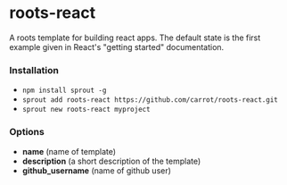 # roots-react

A roots template for building react apps. The default state is the first example given in React's "getting started" documentation.

### Installation

- `npm install sprout -g`
- `sprout add roots-react https://github.com/carrot/roots-react.git`
- `sprout new roots-react myproject`

### Options

- **name** (name of template)
- **description** (a short description of the template)
- **github_username** (name of github user)